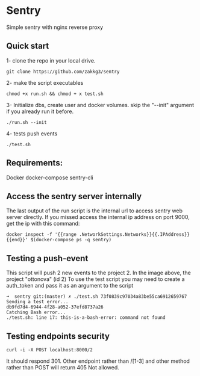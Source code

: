 # Sentry
Simple sentry with nginx reverse proxy


## Quick start

1- clone the repo in your local drive.

    git clone https://github.com/zakkg3/sentry
2- make the script executables

    chmod +x run.sh && chmod + x test.sh
3- Initialize dbs, create user and docker volumes. skip the "--init" argument if you already run it before.

    ./run.sh --init
4- tests push events

    ./test.sh

## Requirements:

 Docker 
 docker-compose
 sentry-cli


## Access the sentry server internally

The last output of the run script is the internal url to access sentry web server directly. If you missed access the internal ip address on port 9000, get the ip with this command:

`docker inspect -f '{{range .NetworkSettings.Networks}}{{.IPAddress}}{{end}}' $(docker-compose ps -q sentry)`

## Testing a push-event

This script will push 2 new events to the project 2. In the image above, the project "ottonova" (id 2)
To use the test script you may need to create a auth_token and pass it as an argument to the script 


    ➜  sentry git:(master) ✗ ./test.sh 73f0839c97034a83be55ca6912659767
    Sending a test error...
    db9fd7d4-6944-4f28-a052-37efd8737a26
    Catching Bash error...
    ./test.sh: line 17: this-is-a-bash-error: command not found


## Testing endpoints security

`curl -i -X POST localhost:8000/2`

It should respond 301. Other endpoint rather than /[1-3] and other method rather than POST will return 405 Not allowed.
